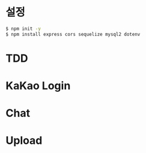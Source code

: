 # 설정

```sh
$ npm init -y
$ npm install express cors sequelize mysql2 dotenv
```



# TDD
# KaKao Login
# Chat
# Upload 



